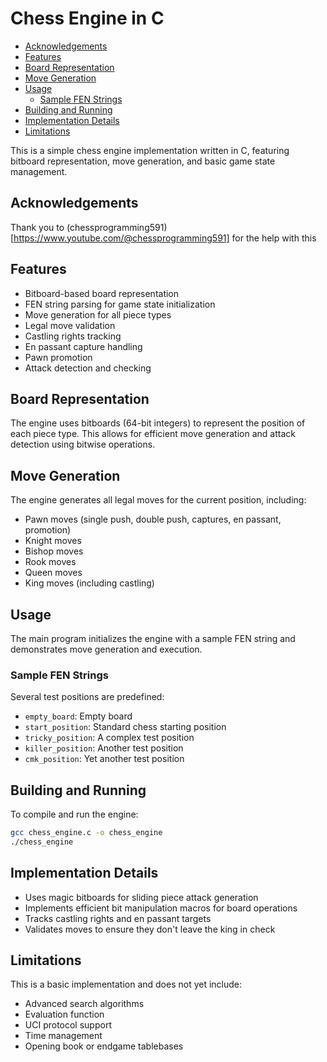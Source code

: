# Chess Engine in C

<!-- TOC start (generated with https://github.com/derlin/bitdowntoc) -->

* [Acknowledgements](#ack)
* [Features](#features)
* [Board Representation](#board-representation)
* [Move Generation](#move-generation)
* [Usage](#usage)
    * [Sample FEN Strings](#sample-fen-strings)
* [Building and Running](#building-and-running)
* [Implementation Details](#implementation-details)
* [Limitations](#limitations)

<!-- TOC end -->

This is a simple chess engine implementation written in C, featuring bitboard representation, move generation, and basic game state management.

<!-- TOC --><a name="ack"></a>
## Acknowledgements
Thank you to (chessprogramming591)[https://www.youtube.com/@chessprogramming591] for the help with this

<!-- TOC --><a name="features"></a>
## Features

- Bitboard-based board representation
- FEN string parsing for game state initialization
- Move generation for all piece types
- Legal move validation
- Castling rights tracking
- En passant capture handling
- Pawn promotion
- Attack detection and checking

<!-- TOC --><a name="board-representation"></a>
## Board Representation

The engine uses bitboards (64-bit integers) to represent the position of each piece type. This allows for efficient move generation and attack detection using bitwise operations.

<!-- TOC --><a name="move-generation"></a>
## Move Generation

The engine generates all legal moves for the current position, including:
- Pawn moves (single push, double push, captures, en passant, promotion)
- Knight moves
- Bishop moves
- Rook moves
- Queen moves
- King moves (including castling)

<!-- TOC --><a name="usage"></a>
## Usage

The main program initializes the engine with a sample FEN string and demonstrates move generation and execution.

<!-- TOC --><a name="sample-fen-strings"></a>
### Sample FEN Strings

Several test positions are predefined:
- `empty_board`: Empty board
- `start_position`: Standard chess starting position
- `tricky_position`: A complex test position
- `killer_position`: Another test position
- `cmk_position`: Yet another test position

<!-- TOC --><a name="building-and-running"></a>
## Building and Running

To compile and run the engine:
```bash
gcc chess_engine.c -o chess_engine
./chess_engine
```

<!-- TOC --><a name="implementation-details"></a>
## Implementation Details
- Uses magic bitboards for sliding piece attack generation
- Implements efficient bit manipulation macros for board operations
- Tracks castling rights and en passant targets
- Validates moves to ensure they don't leave the king in check

<!-- TOC --><a name="limitations"></a>
## Limitations

This is a basic implementation and does not yet include:

- Advanced search algorithms
- Evaluation function
- UCI protocol support
- Time management
- Opening book or endgame tablebases
